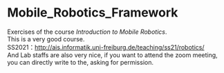 # Mobile_Robotics_Framework
Exercises of the course *Introduction to Mobile Robotics*.   
This is a very good course.  
SS2021：http://ais.informatik.uni-freiburg.de/teaching/ss21/robotics/  
And Lab staffs are also very nice, if you want to attend the zoom meeting, you can directly write to the, asking for permission.